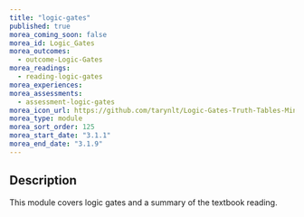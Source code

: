 ```yaml
---
title: "logic-gates"
published: true
morea_coming_soon: false
morea_id: Logic_Gates
morea_outcomes:
  - outcome-Logic-Gates
morea_readings:
  - reading-logic-gates
morea_experiences:
morea_assessments:
  - assessment-logic-gates
morea_icon_url: https://github.com/tarynlt/Logic-Gates-Truth-Tables-Min-and-Max-Terms/assets/131204960/275011a2-0b3e-4883-9d1b-f6161a8de422
morea_type: module
morea_sort_order: 125
morea_start_date: "3.1.1"
morea_end_date: "3.1.9"
---
```


## Description

This module covers logic gates and a summary of the textbook reading.
